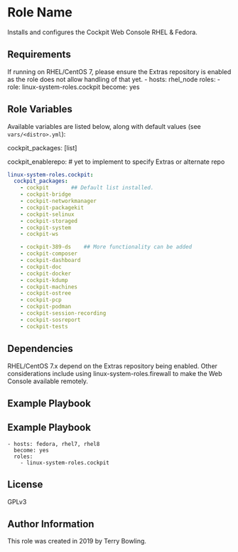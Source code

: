 Role Name
=========

Installs and configures the Cockpit Web Console RHEL & Fedora.

Requirements
------------

If running on RHEL/CentOS 7, please ensure the Extras repository is enabled as the role does not allow handling of that yet.
    - hosts: rhel_node
      roles:
        - role: linux-system-roles.cockpit
          become: yes


Role Variables
--------------

Available variables are listed below, along with default values (see `vars/<distro>.yml`):

cockpit_packages: [list]

cockpit_enablerepo:  # yet to implement to specify Extras or alternate repo


```yaml
linux-system-roles.cockpit:
  cockpit_packages: 
    - cockpit		## Default list installed.
    - cockpit-bridge
    - cockpit-networkmanager
    - cockpit-packagekit
    - cockpit-selinux
    - cockpit-storaged
    - cockpit-system
    - cockpit-ws

    - cockpit-389-ds	## More functionality can be added
    - cockpit-composer
    - cockpit-dashboard
    - cockpit-doc
    - cockpit-docker
    - cockpit-kdump
    - cockpit-machines
    - cockpit-ostree
    - cockpit-pcp
    - cockpit-podman
    - cockpit-session-recording
    - cockpit-sosreport
    - cockpit-tests
```

Dependencies
------------

RHEL/CentOS 7.x depend on the Extras repository being enabled.  Other considerations include using linux-system-roles.firewall to make the Web Console available remotely.

Example Playbook
----------------

## Example Playbook

    - hosts: fedora, rhel7, rhel8
      become: yes
      roles:
        - linux-system-roles.cockpit

License
-------

GPLv3

Author Information
------------------

This role was created in 2019 by Terry Bowling.
